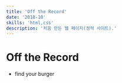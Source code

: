 ```yaml
---
title: 'Off the Record'
date: '2018-10'
skills: 'html,css'
description: '처음 만든 웹 페이지(정적 사이트).'
---
```


# Off the Record

- find your burger
